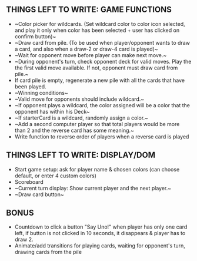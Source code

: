 ## THINGS LEFT TO WRITE: GAME FUNCTIONS
* ~Color picker for wildcards. (Set wildcard color to color icon selected, and play it only when color has been selected + user has clicked on confirm button)~
* ~Draw card from pile. (To be used when player/opponent wants to draw a card, and also when a draw-2 or draw-4 card is played)~
* ~Wait for opponent move before player can make next move.~
* ~During opponent's turn, check opponent deck for valid moves. Play the the first valid move available. If not, opponent must draw card from pile.~
* If card pile is empty, regenerate a new pile with all the cards that have been played.
* ~Winning conditions~
* ~Valid move for opponents should include wildcard.~
* ~If opponent plays a wildcard, the color assigned will be a color that the opponent has within his Deck~
* ~If starterCard is a wildcard, randomly assign a color.~
* ~Add a second computer player so that total players would be more than 2 and the reverse card has some meaning.~
* Write function to reverse order of players when a reverse card is played


## THINGS LEFT TO WRITE: DISPLAY/DOM
* Start game setup: ask for player name & chosen colors (can choose default, or enter 4 custom colors)
* Scoreboard
* ~Current turn display: Show current player and the next player.~
* ~Draw card button~


## BONUS        
* Countdown to click a button "Say Uno!" when player has only one card left, if button is not clicked in 10 seconds, it disappears & player has to draw 2.
* Animate/add transitions for playing cards, waiting for opponent's turn, drawing cards from the pile
